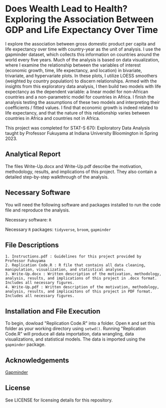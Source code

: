 # Does Wealth Lead to Health? Exploring the Association Between GDP and Life Expectancy Over Time
I explore the association between gross domestic product per capita and life expectancy over time with country-year as the unit of analysis. I use the gapminder dataset, which collects this information on countries around the world every five years. Much of the analysis is based on data visualization, where I examine the relationship between the variables of interest (economic growth, time, life expectancy, and location) in bivariate, trivariate, and hypervariate plots. In these plots, I utilize LOESS smoothers (weighted by country population) to discern relationships. Armed with the insights from this exploratory data analysis, I then build two models with life expectancy as the dependent variable: a linear model for non-African countries and a non-parametric model for countries in Africa. I finish the analysis testing the assumptions of these two models and interpreting their coefficients / fitted values. I find that economic growth is indeed related to life expectancy, and that the nature of this relationship varies between countries in Africa and countries not in Africa.

This project was completed for STAT-S 670: Exploratory Data Analysis taught by Professor Fukuyama at Indiana University Bloomington in Spring 2023.

## Analytical Report
The files Write-Up.docx and Write-Up.pdf describe the motivation, methodology, results, and implications of this project. They also contain a detailed step-by-step walkthrough of the analysis.

## Necessary Software
You will need the following software and packages installed to run the code file and reproduce the analysis.

Necessary software: `R`

Necessary `R` packages: `tidyverse`, `broom`, `gapminder`

## File Descriptions
    1. Instructions.pdf : Guidelines for this project provided by Professor Fukuyama
    2. Replication Code.R : R file that contains all data cleaning, manipulation, visualization, and statistical analyses.
    3. Write-Up.docx : Written description of the motivation, methodology, analysis, results, and implications of this project in .docx format. Includes all necessary figures. 
    4. Write-Up.pdf : Written description of the motivation, methodology, analysis, results, and implicaitons of this project in PDF format. Includes all necessary figures. 

## Installation and File Execution
To begin, dowload "Replication Code.R" into a folder. Open `R` and set this folder as your working directory using `setwd()`. Running "Replication Code.R" will produce all data importation, data wrangling, data visualizations, and statistical models. The data is imported using the `gapminder` package.

## Acknowledgements
[Gapminder](https://www.gapminder.org)

## License
See LICENSE for licensing details for this repository. 
